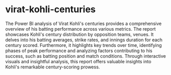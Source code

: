 # virat-kohli-centuries
The Power BI analysis of Virat Kohli's centuries provides a comprehensive overview of his batting performance across various metrics. The report showcases Kohli's century distribution by opposition teams, venues. It delves into his batting averages, strike rates, and innings duration for each century scored. Furthermore, it highlights key trends over time, identifying phases of peak performance and analyzing factors contributing to his success, such as batting position and match conditions. Through interactive visuals and insightful analysis, this report offers valuable insights into Kohli's remarkable century-scoring prowess.
